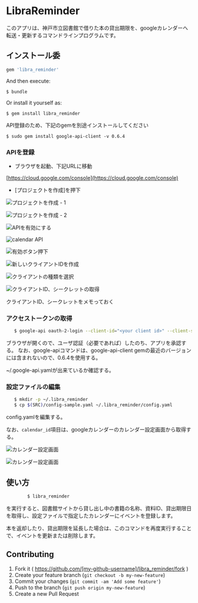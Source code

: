 # LibraReminder

このアプリは、神戸市立図書館で借りた本の貸出期限を、googleカレンダーへ転送・更新するコマンドラインプログラムです。

## インストール委


```ruby
gem 'libra_reminder'
```

And then execute:

    $ bundle

Or install it yourself as:

    $ gem install libra_reminder

API登録のため、下記のgemを別途インストールしてください

    $ sudo gem install google-api-client -v 0.6.4

### APIを登録

- ブラウザを起動、下記URLに移動

[https://cloud.google.com/console](https://cloud.google.com/console)

- [プロジェクトを作成]を押下

![プロジェクトを作成 - 1](docs/images/Google_Developers_Console_1.png)

![プロジェクトを作成 - 2](docs/images/Google_Developers_Console.png)


![APIを有効にする](docs/images/Google_Developers_Console_2.png)

![calendar API](docs/images/Google_Developers_Console_3.png)

![有効ボタン押下](docs/images/Google_Developers_Console_4.png)

![新しいクライアントIDを作成](docs/images/Google_Developers_Console_5.png)

![クライアントの種類を選択](docs/images/Google_Developers_Console_6.png)

![クライアントID、シークレットの取得](docs/images/Google_Developers_Console_7.png)

クライアントID、シークレットをメモっておく

### アクセストークンの取得

```bash
   $ google-api oauth-2-login --client-id="<your client id>" --client-secret="<your client secret>" --scope="https://www.googleapis.com/auth/calendar"
```

ブラウザが開くので、ユーザ認証（必要であれば）したのち、アプリを承認する。
なお、google-apiコマンドは、google-api-client gemの最近のバージョンには含まれないので、0.6.4を使用する。

~/.google-api.yamlが出来ているか確認する。

### 設定ファイルの編集

```bash
   $ mkdir -p ~/.libra_reminder
   $ cp $(SRC)/config-sample.yaml ~/.libra_reminder/config.yaml
```

config.yamlを編集する。

なお、`calendar_id`項目は、googleカレンダーのカレンダー設定画面から取得する。

![カレンダー設定画面](docs/images/Google_calendar2.png)

![カレンダー設定画面](docs/images/Google_calendar.png)

## 使い方

```bash
		$ libra_reminder
```
を実行すると、図書館サイトから貸し出し中の書籍の名称、資料ID、貸出期限日を取得し、設定ファイルで指定したカレンダーにイベントを登録します。

本を返却したり、貸出期限を延長した場合は、このコマンドを再度実行することで、イベントを更新または削除します。



## Contributing

1. Fork it ( https://github.com/[my-github-username]/libra_reminder/fork )
2. Create your feature branch (`git checkout -b my-new-feature`)
3. Commit your changes (`git commit -am 'Add some feature'`)
4. Push to the branch (`git push origin my-new-feature`)
5. Create a new Pull Request
